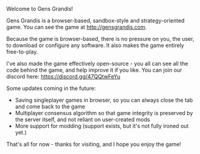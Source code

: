 Welcome to Gens Grandis!

Gens Grandis is a browser-based, sandbox-style and strategy-oriented game. You can see the game at http://gensgrandis.com.

Because the game is browser-based, there is no pressure on you, the user, to download or configure any software. It also makes the game entirely free-to-play.

I've also made the game effectively open-source - you all can see all the code behind the game, and help improve it if you like. You can join our discord here: https://discord.gg/47QQtwFeYu

Some updates coming in the future:
- Saving singleplayer games in browser, so you can always close the tab and come back to the game
- Multiplayer consensus algorithm so that game integrity is preserved by the server itself, and not reliant on user-created mods
- More support for modding (support exists, but it's not fully ironed out yet.)

That's all for now - thanks for visiting, and I hope you enjoy the game!
